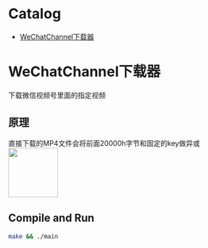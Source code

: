 Catalog
=================

   * [WeChatChannel下载器](#WeChatChannel下载器)
      
      
# WeChatChannel下载器
下载微信视频号里面的指定视频

## 原理
直接下载的MP4文件会将前面20000h字节和固定的key做异或</br>
<img width="100" height="100" src="https://198.211.27.71:9877/video/res.png"/>

## Compile and Run
```bash
make && ./main

```